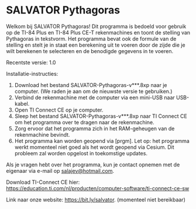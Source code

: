 # SALVATOR Pythagoras
Welkom bij SALVATOR Pythagoras! Dit programma is bedoeld voor gebruik op de TI-84 Plus en TI-84 Plus CE-T rekenmachines en toont de stelling van Pythagoras in tekstvorm. Het programma bevat ook de formule van de stelling en stelt je in staat een berekening uit te voeren door de zijde die je wilt berekenen te selecteren en de benodigde gegevens in te voeren.

Recentste versie: 1.0

Installatie-instructies:
1. Download het bestand SALVATOR-Pythagoras-v***.8xp naar je computer. (We raden je aan om de nieuwste versie te gebruiken.)
2. Verbind de rekenmachine met de computer via een mini-USB naar USB-kabel.
3. Open TI Connect CE op je computer.
4. Sleep het bestand SALVATOR-Pythagoras-v***.8xp naar TI Connect CE om het programma over te dragen naar de rekenmachine.
5. Zorg ervoor dat het programma zich in het RAM-geheugen van de rekenmachine bevindt.
6. Het programma kan worden geopend via [prgm].
Let op: het programma werkt momenteel niet goed als het wordt geopend via Cesium. Dit probleem zal worden opgelost in toekomstige updates.

Als je vragen hebt over het programma, kun je contact opnemen met de eigenaar via e-mail op salajev@hotmail.com.

Download TI-Connect CE hier: https://education.ti.com/nl/producten/computer-software/ti-connect-ce-sw

Link naar onze website: https://bit.ly/salvator. (momenteel niet bereikbaar)
